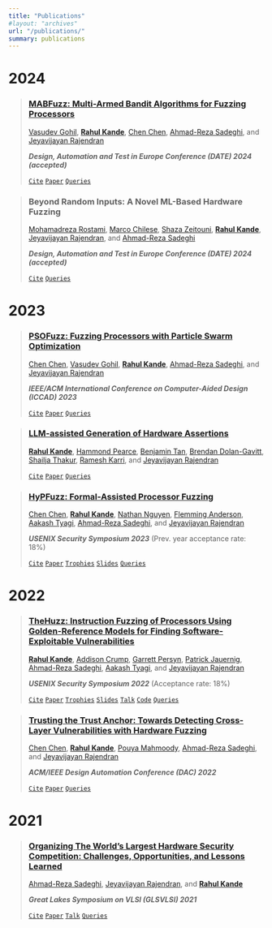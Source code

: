 ```yaml
---
title: "Publications"
#layout: "archives"
url: "/publications/"
summary: publications
---
```



# 2024

> ### [MABFuzz: Multi-Armed Bandit Algorithms for Fuzzing Processors](https://arxiv.org/abs/2311.14594)
> [Vasudev Gohil](https://gohilvasudev.wixsite.com/website), [**Rahul Kande**](https://www.rahulkande.com/), [Chen Chen](https://seth.engr.tamu.edu/people/chen-chen/), [Ahmad-Reza Sadeghi](https://www.informatik.tu-darmstadt.de/systemsecurity/people_sys/people_details_sys_45184.en.jsp), and [Jeyavijayan Rajendran](https://cesg.tamu.edu/people-2/faculty/jv-jeyavijayan-rajendran/) 
>
> ***Design, Automation and Test in Europe Conference (DATE) 2024 (accepted)*** 
>
> [`Cite`](/misc/cite_mabfuzz) [`Paper`](https://arxiv.org/abs/2311.14594) [`Queries`](/misc/paper_queries)


> ### Beyond Random Inputs: A Novel ML-Based Hardware Fuzzing
> [Mohamadreza Rostami](https://www.informatik.tu-darmstadt.de/systemsecurity/people_sys/people_details_sys_124864.en.jsp), [Marco Chilese](https://www.informatik.tu-darmstadt.de/systemsecurity/people_sys/people_details_sys_115712.en.jsp), [Shaza Zeitouni](https://www.informatik.tu-darmstadt.de/systemsecurity/people_sys/people_details_sys_49344.en.jsp), [**Rahul Kande**](https://www.rahulkande.com/), [Jeyavijayan Rajendran](https://cesg.tamu.edu/people-2/faculty/jv-jeyavijayan-rajendran/), and [Ahmad-Reza Sadeghi](https://www.informatik.tu-darmstadt.de/systemsecurity/people_sys/people_details_sys_45184.en.jsp)
>
> ***Design, Automation and Test in Europe Conference (DATE) 2024 (accepted)*** 
>
> [`Cite`](/misc/cite_chatfuzz)  [`Queries`](/misc/paper_queries)


# 2023

> ### [PSOFuzz: Fuzzing Processors with Particle Swarm Optimization](https://arxiv.org/abs/2307.14480)
> [Chen Chen](https://seth.engr.tamu.edu/people/chen-chen/), [Vasudev Gohil](https://gohilvasudev.wixsite.com/website), [**Rahul Kande**](https://www.rahulkande.com/), [Ahmad-Reza Sadeghi](https://www.informatik.tu-darmstadt.de/systemsecurity/people_sys/people_details_sys_45184.en.jsp),  and [Jeyavijayan Rajendran](https://cesg.tamu.edu/people-2/faculty/jv-jeyavijayan-rajendran/)
>
> ***IEEE/ACM International Conference on Computer-Aided Design (ICCAD) 2023*** 
>
> [`Cite`](/misc/cite_psofuzz)  [`Paper`](https://arxiv.org/abs/2307.14480)  [`Queries`](/misc/paper_queries)


> ### [LLM-assisted Generation of Hardware Assertions](https://arxiv.org/abs/2304.02485)
> [**Rahul Kande**](https://www.rahulkande.com/), [Hammond Pearce](https://www.cyberhammond.com/), [Benjamin Tan](https://profiles.ucalgary.ca/benjamin-tan), [Brendan Dolan-Gavitt](https://engineering.nyu.edu/faculty/brendan-dolan-gavitt), [Shailja Thakur](https://cyber.nyu.edu/profile/shailja-thakur/), [Ramesh Karri](https://engineering.nyu.edu/faculty/ramesh-karri), and [Jeyavijayan Rajendran](https://cesg.tamu.edu/people-2/faculty/jv-jeyavijayan-rajendran/)
>
> [`Cite`](/misc/cite_llm)  [`Paper`](https://arxiv.org/abs/2306.14027) [`Queries`](/misc/paper_queries)


> ### [HyPFuzz: Formal-Assisted Processor Fuzzing](https://www.usenix.org/conference/usenixsecurity23/presentation/chen-chen)
> [Chen Chen](https://seth.engr.tamu.edu/people/chen-chen/), [**Rahul Kande**](https://www.rahulkande.com/), [Nathan Nguyen](https://seth.engr.tamu.edu/people/nathan-nguyen/), [Flemming Anderson](https://engineering.tamu.edu/cse/profiles/andersen-flemming.html), [Aakash Tyagi](https://engineering.tamu.edu/cse/profiles/tyagi-aakash.html), [Ahmad-Reza Sadeghi](https://www.informatik.tu-darmstadt.de/systemsecurity/people_sys/people_details_sys_45184.en.jsp),  and [Jeyavijayan Rajendran](https://cesg.tamu.edu/people-2/faculty/jv-jeyavijayan-rajendran/)
>
> ***USENIX Security Symposium 2023*** (Prev. year acceptance rate: 18%)
>
> [`Cite`](/misc/cite_hypfuzz)  [`Paper`](https://www.usenix.org/system/files/usenixsecurity23-chen-chen.pdf) [`Trophies`](/misc/hypfuzz_trophies) [`Slides`](https://www.usenix.org/system/files/sec23_slides_chen-chen.pdf) [`Queries`](/misc/paper_queries)


# 2022


> ### [TheHuzz: Instruction Fuzzing of Processors Using Golden-Reference Models for Finding Software-Exploitable Vulnerabilities](https://www.usenix.org/conference/usenixsecurity22/presentation/kande)
> [**Rahul Kande**](https://www.rahulkande.com/), [Addison Crump](https://addisoncrump.info/), [Garrett Persyn](https://sites.google.com/a/tamu.edu/gpersyn/summary?authuser=1), [Patrick Jauernig](https://www.informatik.tu-darmstadt.de/systemsecurity/people_sys/people_details_sys_48896.en.jsp), [Ahmad-Reza Sadeghi](https://www.informatik.tu-darmstadt.de/systemsecurity/people_sys/people_details_sys_45184.en.jsp), [Aakash Tyagi](https://engineering.tamu.edu/cse/profiles/tyagi-aakash.html), and [Jeyavijayan Rajendran](https://cesg.tamu.edu/people-2/faculty/jv-jeyavijayan-rajendran/)
>
> ***USENIX Security Symposium 2022*** (Acceptance rate: 18%)
>
> [`Cite`](/misc/cite_thehuzz)  [`Paper`](https://www.usenix.org/system/files/sec22fall_kande.pdf) [`Trophies`](/misc/thehuzz_trophies)  [`Slides`](https://www.usenix.org/system/files/sec22_slides-kande.pdf) [`Talk`](https://www.youtube.com/watch?v=eQWALYQXRbU&ab_channel=USENIX)  [`Code`](/misc/thehuzz_source_code) [`Queries`](/misc/thehuzz_source_code)


> ### [Trusting the Trust Anchor: Towards Detecting Cross-Layer Vulnerabilities with Hardware Fuzzing](https://dl.acm.org/doi/10.1145/3489517.3530638)
> [Chen Chen](https://seth.engr.tamu.edu/people/chen-chen/), [**Rahul Kande**](https://www.rahulkande.com/), [Pouya Mahmoody](https://www.informatik.tu-darmstadt.de/systemsecurity/people_sys/people_details_sys_85120.en.jsp), [Ahmad-Reza Sadeghi](https://www.informatik.tu-darmstadt.de/systemsecurity/people_sys/people_details_sys_45184.en.jsp), and [Jeyavijayan Rajendran](https://cesg.tamu.edu/people-2/faculty/jv-jeyavijayan-rajendran/)
>
> ***ACM/IEEE Design Automation Conference (DAC) 2022***
>
> [`Cite`](/misc/cite_trusting)  [`Paper`](https://dl.acm.org/doi/10.1145/3489517.3530638) [`Queries`](/misc/paper_queries)


# 2021

> ### [Organizing The World’s Largest Hardware Security Competition: Challenges, Opportunities, and Lessons Learned](https://dl.acm.org/doi/abs/10.1145/3453688.3464508)
>[Ahmad-Reza Sadeghi](https://www.informatik.tu-darmstadt.de/systemsecurity/people_sys/people_details_sys_45184.en.jsp), [Jeyavijayan Rajendran](https://cesg.tamu.edu/people-2/faculty/jv-jeyavijayan-rajendran/), and [**Rahul Kande**](https://www.rahulkande.com/)
>
> ***Great Lakes Symposium on VLSI (GLSVLSI) 2021***
>
> [`Cite`](/misc/cite_organizing)  [`Paper`](https://dl.acm.org/doi/abs/10.1145/3453688.3464508) [`Talk`](https://dl.acm.org/doi/abs/10.1145/3453688.3464508) [`Queries`](/misc/paper_queries)
